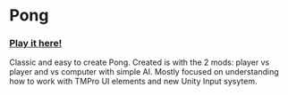 # Pong

### [Play it here!](https://sharemygame.com/@Quasar_/pong)

Classic and easy to create Pong. Created is with the 2 mods: player vs player and vs computer with simple AI. Mostly focused on understanding how to work with TMPro UI elements and new Unity Input sysytem. 




